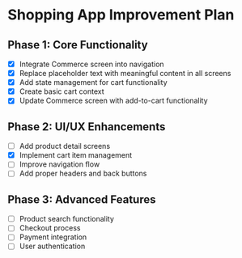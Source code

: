 # Shopping App Improvement Plan

## Phase 1: Core Functionality
- [x] Integrate Commerce screen into navigation
- [x] Replace placeholder text with meaningful content in all screens
- [x] Add state management for cart functionality
- [x] Create basic cart context
- [x] Update Commerce screen with add-to-cart functionality

## Phase 2: UI/UX Enhancements  
- [ ] Add product detail screens
- [x] Implement cart item management
- [ ] Improve navigation flow
- [ ] Add proper headers and back buttons

## Phase 3: Advanced Features
- [ ] Product search functionality
- [ ] Checkout process
- [ ] Payment integration
- [ ] User authentication
